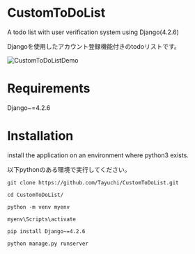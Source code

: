 # CustomToDoList
A todo list with user verification system using Django(4.2.6)

Djangoを使用したアカウント登録機能付きのtodoリストです。

![CustomToDoListDemo](https://github.com/Tayuchi/CustomToDoList/assets/107281831/75e4fa88-330f-42a8-b475-882fcf70850b)

# Requirements
Django~=4.2.6


# Installation
install the application on an environment where python3 exists.

以下pythonのある環境で実行してください。
```
git clone https://github.com/Tayuchi/CustomToDoList.git
```
```
cd CustomToDoList/
```
```
python -m venv myenv
```
```
myenv\Scripts\activate
```
```
pip install Django~=4.2.6
```
```
python manage.py runserver
```
